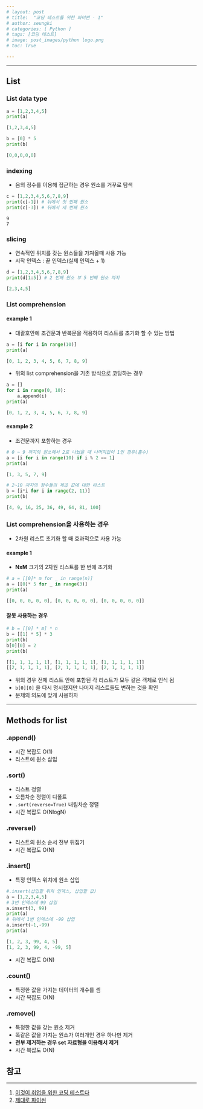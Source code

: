 ```yaml
---
# layout: post
# title:  "코딩 테스트를 위한 파이썬 - 1"
# author: seungki
# categories: [ Python ]
# tags: [코딩 테스트]
# image: post_images/python logo.png
# toc: True

---
```


---

## List

### List data type

```python
a = [1,2,3,4,5]
print(a)
```

```python
[1,2,3,4,5]
```

```python
b = [0] * 5
print(b)
```

```python
[0,0,0,0,0]
```

### 	indexing

* 음의 정수를 이용해 접근하는 경우 원소를 거꾸로 탐색

```python
c = [1,2,3,4,5,6,7,8,9]
print(c[-1]) # 뒤에서 첫 번째 원소
print(c[-3]) # 뒤에서 세 번째 원소
```

```
9
7
```

### slicing

* 연속적인 위치를 갖는 원소들을 가져올때 사용 가능
* 시작 인덱스 : 끝 인덱스(실제 인덱스 + 1)

```python
d = [1,2,3,4,5,6,7,8,9]
print(d[1:5]) # 2 번째 원소 부 5 번째 원소 까지
```

```python
[2,3,4,5]
```

### List comprehension

#### example 1

* 대괄호안에 조건문과 반복문을 적용하여 리스트를 초기화 할 수 있는 방법

```python
a = [i for i in range(10)]
print(a)
```

```python
[0, 1, 2, 3, 4, 5, 6, 7, 8, 9]
```

* 위의 list comprehension을 기존 방식으로 코딩하는 경우

```python
a = []
for i in range(0, 10):
    a.append(i)
print(a)
```

```python
[0, 1, 2, 3, 4, 5, 6, 7, 8, 9]
```

#### example 2

* 조건문까지 포함하는 경우

```python
# 0 ~ 9 까지의 원소에서 2로 나눴을 때 나머지값이 1인 경우(홀수)
a = [i for i in range(10) if i % 2 == 1] 
print(a)
```

```python
[1, 3, 5, 7, 9]
```

```python
# 2~10 까지의 정수들의 제곱 값에 대한 리스트
b = [i*i for i in range(2, 11)]
print(b)
```

```python
[4, 9, 16, 25, 36, 49, 64, 81, 100]
```

### List comprehension을 사용하는 경우

* 2차원 리스트 초기화 할 때 효과적으로 사용 가능

#### example 1

* **NxM** 크기의 2차원 리스트를 한 번에 초기화

```python
# a = [[0]* m for _ in range(n)]
a = [[0]* 5 for _ in range(3)]
print(a)
```

```python
[[0, 0, 0, 0, 0], [0, 0, 0, 0, 0], [0, 0, 0, 0, 0]]
```

#### 잘못 사용하는 경우

```python
# b = [[0] * m] * n
b = [[1] * 5] * 3
print(b)
b[0][0] = 2
print(b)
```

```python
[[1, 1, 1, 1, 1], [1, 1, 1, 1, 1], [1, 1, 1, 1, 1]]
[[2, 1, 1, 1, 1], [2, 1, 1, 1, 1], [2, 1, 1, 1, 1]]
```

* 위의 경우 전체 리스트 안에 포함된 각 리스트가 모두 같은 객체로 인식 됨
* ```b[0][0]``` 을 다시 명시했지만 나머지 리스트들도 변하는 것을 확인
* 문제의 의도에 맞게 사용하자

---

## Methods for list

### .append()

* 시간 복잡도 O(1)
* 리스트에 원소 삽입

### .sort()

* 리스트 정렬
* 오름차순 정렬이 디폴트
* ```.sort(reverse=True)``` 내림차순 정렬
* 시간 복잡도 O(NlogN)

### .reverse()

* 리스트의 원소 순서 전부 뒤집기
* 시간 복잡도 O(N)

### .insert()

* 특정 인덱스 위치에 원소 삽입

```python
#.insert(삽입할 위치 인덱스, 삽입할 값)
a = [1,2,3,4,5]
# 3번 인덱스에 99 삽입
a.insert(3, 99)
print(a)
# 뒤에서 1번 인덱스에 -99 삽입
a.insert(-1,-99)
print(a)
```

```python
[1, 2, 3, 99, 4, 5]
[1, 2, 3, 99, 4, -99, 5]
```

* 시간 복잡도 O(N)

### .count()

* 특정한 값을 가지는 데이터의 개수를 셈
* 시간 복잡도 O(N)

### .remove()

* 특정한 값을 갖는 원소 제거
* 똑같은 값을 가지는 원소가 여러개인 경우 하나만 제거
* **전부 제거하는 경우 set 자료형을 이용해서 제거**
* 시간 복잡도 O(N)



## 참고

---

1. [이것이 취업을 위한 코딩 테스트다](https://www.youtube.com/watch?v=m-9pAwq1o3w&list=PLRx0vPvlEmdAghTr5mXQxGpHjWqSz0dgC&t=2921s)
2. [제대로 파이썬](https://wikidocs.net/22805)